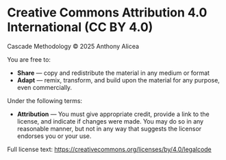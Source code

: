# Creative Commons Attribution 4.0 International (CC BY 4.0)

Cascade Methodology © 2025 Anthony Alicea

You are free to:

- **Share** — copy and redistribute the material in any medium or format
- **Adapt** — remix, transform, and build upon the material for any purpose, even commercially.

Under the following terms:

- **Attribution** — You must give appropriate credit, provide a link to the license, and indicate if changes were made. 
  You may do so in any reasonable manner, but not in any way that suggests the licensor endorses you or your use.

Full license text: https://creativecommons.org/licenses/by/4.0/legalcode

